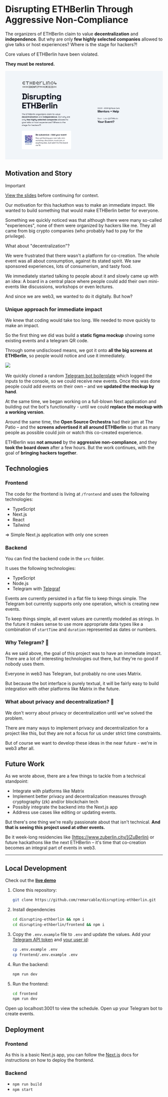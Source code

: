 # Disrupting ETHBerlin Through Aggressive Non-Compliance

The organizers of ETHBerlin claim to value **decentralization** and **independence**. But why are only **few highly selected companies** allowed to give talks or host experiences? Where is the stage for hackers?!

Core values of ETHBerlin have been violated.

**They must be restored.**

![Screenshot](./slides/screenshot.png)

## Motivation and Story

<!-- prettier-ignore-start -->
> [!IMPORTANT]
> [View the slides](./slides/Disrupting%20ETHBerlin.pdf) before continuing for context.
<!-- prettier-ignore-end -->

Our motivation for this hackathon was to make an immediate impact. We wanted to build something that would make ETHBerlin better for everyone.

Something we quickly noticed was that although there were many so-called "experiences", none of them were organized by hackers like me. They all came from big crypto companies (who probably had to pay for the privilege).

What about "decentralization"?

We were frustrated that there wasn't a platform for co-creation. The whole event was all about consumption, against its stated spirit. We saw sponsored experiences, lots of consumerism, and tasty food.

We immediately started talking to people about it and slowly came up with an idea: A board in a central place where people could add their own mini-events like discussions, workshops or even lectures.

And since we are web3, we wanted to do it digitally. But how?

### Unique approach for immediate impact

We knew that coding would take too long. We needed to move quickly to make an impact.

So the first thing we did was build a **static figma mockup** showing some existing events and a telegram QR code.

Through some undisclosed means, we got it onto **all the big screens at ETHBerlin**, so people would notice and use it immediately.

![](https://i.postimg.cc/Y0QNTmKH/Group-1.png)

We quickly cloned a random [Telegram bot boilerplate](https://github.com/AlexMubarakshin/ts-telegraf-boilerplate) which logged the inputs to the console, so we could receive new events. Once this was done people could add events on their own – and we **updated the mockup by hand**.

At the same time, we began working on a full-blown Next application and building out the bot's functionality - until we could **replace the mockup with a working version**.

Around the same time, the **Open Source Orchestra** had their jam at The Patio – and the **screens advertised it all around ETHBerlin** so that as many people as possible could join or watch this co-created experience.

ETHBerlin was **not amused** by the **aggressive non-compliance**, and they **took the board down** after a few hours. But the work continues, with the goal of **bringing hackers together**.

## Technologies

### Frontend

The code for the frontend is living at `/frontend` and uses the following technologies:

- TypeScript
- Next.js
- React
- Tailwind

=> Simple Next.js application with only one screen

### Backend

You can find the backend code in the `src` folder.

It uses the following technologies:

- TypeScript
- Node.js
- Telegram with [Telegraf](https://github.com/telegraf/telegraf)

Events are currently persisted in a flat file to keep things simple. The Telegram bot currently supports only one operation, which is creating new events.

To keep things simple, all event values are currently modeled as strings. In the future it makes sense to use more appropriate data types like a combination of `startTime` and `duration` represented as dates or numbers.

### Why Telegram? 🤨

As we said above, the goal of this project was to have an immediate impact. There are a lot of interesting technologies out there, but they're no good if nobody uses them.

Everyone in web3 has Telegram, but probably no one uses Matrix.

But because the bot interface is purely textual, it will be fairly easy to build integration with other platforms like Matrix in the future.

### What about privacy and decentralization? 🤔

We don't worry about privacy or decentralization until we've solved the problem.

There are many ways to implement privacy and decentralization for a project like this, but they are not a focus for us under strict time constraints.

But of course we want to develop these ideas in the near future - we're in web3 after all.

## Future Work

As we wrote above, there are a few things to tackle from a technical standpoint:

- Integrate with platforms like Matrix
- Implement better privacy and decentralization measures through cryptography (zk) and/or blockchain tech
- Possibly integrate the backend into the Next.js app
- Address use cases like editing or updating events.

But there's one thing we're really passionate about that isn't technical. **And that is seeing this project used at other events.**

Be it week-long residencies like [https://www.zuberlin.city/](ZuBerlin) or future hackathons like the next ETHBerlin – it's time that co-creation becomes an integral part of events in web3.

---

## Local Development

Check out the **[live demo](https://ethbln.uber.space/)**

1. Clone this repository:

   ```bash
   git clone https://github.com/remarcable/disrupting-ethberlin.git
   ```

2. Install dependencies

   ```bash
   cd disrupting-ethberlin && npm i
   cd disrupting-ethberlin/frontend && npm i
   ```

3. Copy the `.env.example` file to `.env` and update the values. Add your [Telegram API token](https://core.telegram.org/bots/tutorial) and [your user id](https://medium.com/block-bastards/how-to-find-your-user-id-on-telegram-a27cb7b732d6):

   ```bash
   cp .env.example .env
   cp frontend/.env.example .env
   ```

4. Run the backend:

   ```bash
   npm run dev
   ```

5. Run the frontend:

   ```bash
   cd frontend
   npm run dev
   ```

Open up localhost:3001 to view the schedule. Open up your Telegram bot to create events.

## Deployment

### Frontend

As this is a basic Next.js app, you can follow the [Next.js](https://nextjs.org/docs/app/building-your-application/deploying) docs for instructions on how to deploy the frontend.

### Backend

- `npm run build`
- `npm start`
